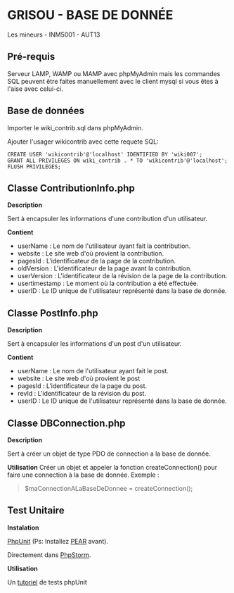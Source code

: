 **GRISOU - BASE DE DONNÉE**
=======================
Les mineurs - INM5001 - AUT13


Pré-requis
----------
Serveur LAMP, WAMP ou MAMP avec phpMyAdmin mais les commandes SQL peuvent être faites
manuellement avec le client mysql si vous êtes à l'aise avec celui-ci.

Base de données
---------------

Importer le wiki_contrib.sql dans phpMyAdmin.

Ajouter l'usager wikicontrib avec cette requete SQL:

    CREATE USER 'wikicontrib'@'localhost' IDENTIFIED BY 'wiki007';
    GRANT ALL PRIVILEGES ON wiki_contrib . * TO 'wikicontrib'@'localhost';
    FLUSH PRIVILEGES;

Classe ContributionInfo.php
-------------

**Description**

Sert à encapsuler les informations d'une contribution d'un utilisateur.

**Contient**

- userName : Le nom de l'utilisateur ayant fait la contribution.
- website : Le site web d'où provient la contribution.
- pagesId : L'identificateur de la page de la contribution.
- oldVersion : L'identificateur de la page avant la contribution.
- userVersion : L'identificateur de la révision de la page de la contribution.
- usertimestamp : Le moment où la contribution a été effectuée.
- userID : Le ID unique de l'utilisateur représenté dans la base de donnée.

Classe PostInfo.php
-------------

**Description**

Sert à encapsuler les informations d'un post d'un utilisateur.

**Contient**

- userName : Le nom de l'utilisateur ayant fait le post.
- website : Le site web d'où provient le post
- pagesId : L'identificateur de la page du post.
- revId : L'identificateur de la révision du post.
- userID : Le ID unique de l'utilisateur représenté dans la base de donnée.

Classe DBConnection.php
-------------
**Description**

Sert à créer un objet de type PDO de connection a la base de donnée.

**Utilisation**
Créer un objet et appeler la fonction createConnection() pour faire une connection à la base de donnée.
Exemple :
> $maConnectionALaBaseDeDonnee = createConnection();


Test Unitaire
-------------
**Instalation**

[PhpUnit][1]  (Ps: Installez [PEAR][3] avant).

Directement dans [PhpStorm][2].


**Utilisation**

Un [tutoriel][4] de tests phpUnit


  [1]: http://phpunit.de/manual/current/en/installation.html
  [2]: http://confluence.jetbrains.com/display/PhpStorm/PHPUnit+Installation+via+Composer+in+PhpStorm
  [3]: http://www.coolestguidesontheplanet.com/downtown/installing-pear-osx-109-mavericks-and-osx108107
  [4]: https://jtreminio.com/2013/03/unit-testing-tutorial-introduction-to-phpunit/
